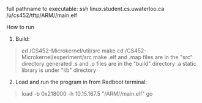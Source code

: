 full pathname to executable:
ssh linux.student.cs.uwaterloo.ca
/u/cs452/tftp/ARM/<userID>/main.elf

How to run
1. Build:
> cd <path to CS452-Microkernel>/CS452-Microkernel/util/src
> make
> cd <path to CS452-Microkernel>/CS452-Microkernel/experiment/src
> make
.elf and .map files are in the "src" directory
generated .s and .o files are in the "build" directory
.a static library is under "lib" directory
2. Load and run the program in from Redboot terminal:
>load -b 0x218000 -h 10.15.167.5 "/ARM/<user id>/main.elf"
>go
